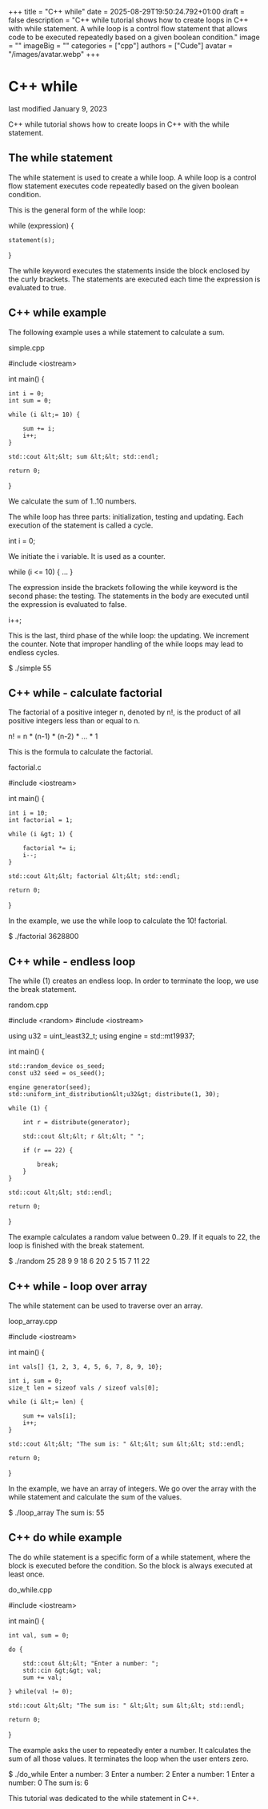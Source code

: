 +++
title = "C++ while"
date = 2025-08-29T19:50:24.792+01:00
draft = false
description = "C++ while tutorial shows how to create loops in C++ with while statement. A while loop is a control flow statement that allows code to be executed repeatedly based on a given boolean condition."
image = ""
imageBig = ""
categories = ["cpp"]
authors = ["Cude"]
avatar = "/images/avatar.webp"
+++

# C++ while

last modified January 9, 2023

C++ while tutorial shows how to create loops in C++ with the while statement.

## The while statement

The while statement is used to create a while loop. A while loop is
a control flow statement executes code repeatedly based on the given boolean
condition.

This is the general form of the while loop:

while (expression) {

    statement(s);
}

The while keyword executes the statements inside the block enclosed
by the curly brackets. The statements are executed each time the expression is
evaluated to true.

## C++ while example

The following example uses a while statement to calculate a sum.

simple.cpp
  

#include &lt;iostream&gt;

int main() {

    int i = 0;
    int sum = 0;

    while (i &lt;= 10) {

        sum += i;
        i++;
    }

    std::cout &lt;&lt; sum &lt;&lt; std::endl;

    return 0;
}

We calculate the sum of 1..10 numbers. 

The while loop has three parts: initialization, testing and updating. Each
execution of the statement is called a cycle. 

int i = 0;

We initiate the i variable. It is used as a counter.

while (i &lt;= 10) {
   ...
}

The expression inside the brackets following the while
keyword is the second phase: the testing. The statements in the body are
executed until the expression is evaluated to false.

i++;

This is the last, third phase of the while loop: the updating. We
increment the counter. Note that improper handling of the while
loops may lead to endless cycles.

$ ./simple 
55

## C++ while - calculate factorial

The factorial of a positive integer n, denoted by n!,
is the product of all positive integers less than or equal to n.

n! = n * (n-1) * (n-2) * ... * 1

This is the formula to calculate the factorial.

factorial.c
  

#include &lt;iostream&gt;

int main() {

    int i = 10;
    int factorial = 1;

    while (i &gt; 1) {

        factorial *= i;
        i--;
    }

    std::cout &lt;&lt; factorial &lt;&lt; std::endl;

    return 0;
}

In the example, we use the while loop to calculate the 10! factorial.

$ ./factorial 
3628800

## C++ while - endless loop

The while (1) creates an endless loop. In order to terminate the 
loop, we use the break statement.

random.cpp
  

#include &lt;random&gt;
#include &lt;iostream&gt;

using u32    = uint_least32_t;
using engine = std::mt19937;

int main() {

    std::random_device os_seed;
    const u32 seed = os_seed();

    engine generator(seed);
    std::uniform_int_distribution&lt;u32&gt; distribute(1, 30);

    while (1) {

        int r = distribute(generator);

        std::cout &lt;&lt; r &lt;&lt; " ";

        if (r == 22) {

            break;
        }
    }

    std::cout &lt;&lt; std::endl;

    return 0;
}

The example calculates a random value between 0..29. If it equals to 22, the
loop is finished with the break statement.

$ ./random 
25 28 9 9 18 6 20 2 5 15 7 11 22

## C++ while - loop over array

The while statement can be used to traverse over an array.

loop_array.cpp
  

#include &lt;iostream&gt;

int main() {

    int vals[] {1, 2, 3, 4, 5, 6, 7, 8, 9, 10};

    int i, sum = 0;
    size_t len = sizeof vals / sizeof vals[0];

    while (i &lt;= len) {

        sum += vals[i];
        i++;
    }

    std::cout &lt;&lt; "The sum is: " &lt;&lt; sum &lt;&lt; std::endl;

    return 0;
}

In the example, we have an array of integers. We go over the array with the 
while statement and calculate the sum of the values.

$ ./loop_array 
The sum is: 55

## C++ do while example

The do while statement is a specific form of a while statement, where the 
block is executed before the condition. So the block is always executed at 
least once. 

do_while.cpp
  

#include &lt;iostream&gt;

int main() {

    int val, sum = 0;

    do {

        std::cout &lt;&lt; "Enter a number: ";
        std::cin &gt;&gt; val;
        sum += val;

    } while(val != 0);

    std::cout &lt;&lt; "The sum is: " &lt;&lt; sum &lt;&lt; std::endl;

    return 0;
}

The example asks the user to repeatedly enter a number. It calculates the 
sum of all those values. It terminates the loop when the user enters zero.

$ ./do_while 
Enter a number: 3
Enter a number: 2
Enter a number: 1
Enter a number: 0
The sum is: 6

This tutorial was dedicated to the while statement in C++.